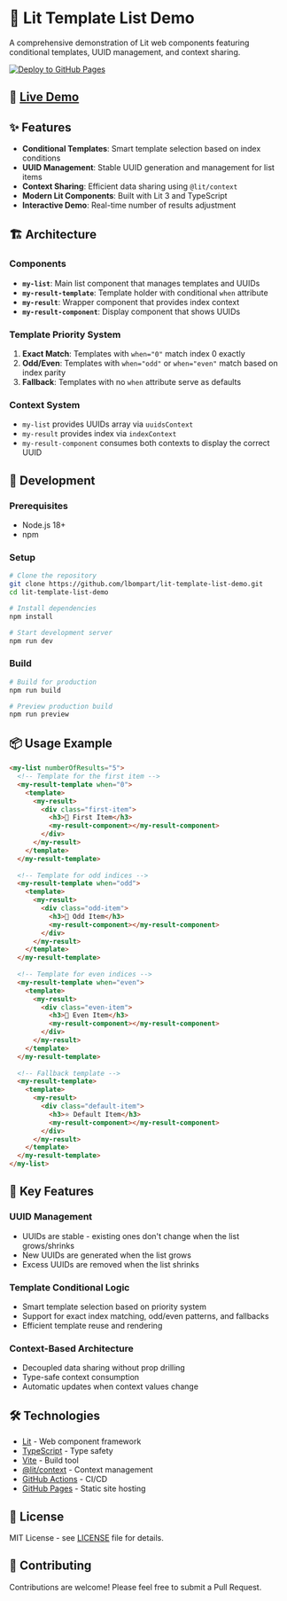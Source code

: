 # 🎯 Lit Template List Demo

A comprehensive demonstration of Lit web components featuring conditional templates, UUID management, and context sharing.

[![Deploy to GitHub Pages](https://github.com/lbompart/lit-template-list-demo/actions/workflows/deploy.yml/badge.svg)](https://github.com/lbompart/lit-template-list-demo/actions/workflows/deploy.yml)

## 🚀 [Live Demo](https://lbompart.github.io/lit-template-list-demo)

## ✨ Features

- **Conditional Templates**: Smart template selection based on index conditions
- **UUID Management**: Stable UUID generation and management for list items
- **Context Sharing**: Efficient data sharing using `@lit/context`
- **Modern Lit Components**: Built with Lit 3 and TypeScript
- **Interactive Demo**: Real-time number of results adjustment

## 🏗️ Architecture

### Components

- **`my-list`**: Main list component that manages templates and UUIDs
- **`my-result-template`**: Template holder with conditional `when` attribute
- **`my-result`**: Wrapper component that provides index context
- **`my-result-component`**: Display component that shows UUIDs

### Template Priority System

1. **Exact Match**: Templates with `when="0"` match index 0 exactly
2. **Odd/Even**: Templates with `when="odd"` or `when="even"` match based on index parity
3. **Fallback**: Templates with no `when` attribute serve as defaults

### Context System

- `my-list` provides UUIDs array via `uuidsContext`
- `my-result` provides index via `indexContext`
- `my-result-component` consumes both contexts to display the correct UUID

## 🔧 Development

### Prerequisites

- Node.js 18+ 
- npm

### Setup

```bash
# Clone the repository
git clone https://github.com/lbompart/lit-template-list-demo.git
cd lit-template-list-demo

# Install dependencies
npm install

# Start development server
npm run dev
```

### Build

```bash
# Build for production
npm run build

# Preview production build
npm run preview
```

## 📦 Usage Example

```html
<my-list numberOfResults="5">
  <!-- Template for the first item -->
  <my-result-template when="0">
    <template>
      <my-result>
        <div class="first-item">
          <h3>🥇 First Item</h3>
          <my-result-component></my-result-component>
        </div>
      </my-result>
    </template>
  </my-result-template>
  
  <!-- Template for odd indices -->
  <my-result-template when="odd">
    <template>
      <my-result>
        <div class="odd-item">
          <h3>🔮 Odd Item</h3>
          <my-result-component></my-result-component>
        </div>
      </my-result>
    </template>
  </my-result-template>
  
  <!-- Template for even indices -->
  <my-result-template when="even">
    <template>
      <my-result>
        <div class="even-item">
          <h3>🌿 Even Item</h3>
          <my-result-component></my-result-component>
        </div>
      </my-result>
    </template>
  </my-result-template>
  
  <!-- Fallback template -->
  <my-result-template>
    <template>
      <my-result>
        <div class="default-item">
          <h3>⭐ Default Item</h3>
          <my-result-component></my-result-component>
        </div>
      </my-result>
    </template>
  </my-result-template>
</my-list>
```

## 🎨 Key Features

### UUID Management
- UUIDs are stable - existing ones don't change when the list grows/shrinks
- New UUIDs are generated when the list grows
- Excess UUIDs are removed when the list shrinks

### Template Conditional Logic
- Smart template selection based on priority system
- Support for exact index matching, odd/even patterns, and fallbacks
- Efficient template reuse and rendering

### Context-Based Architecture
- Decoupled data sharing without prop drilling
- Type-safe context consumption
- Automatic updates when context values change

## 🛠️ Technologies

- [Lit](https://lit.dev/) - Web component framework
- [TypeScript](https://www.typescriptlang.org/) - Type safety
- [Vite](https://vitejs.dev/) - Build tool
- [@lit/context](https://lit.dev/docs/data/context/) - Context management
- [GitHub Actions](https://github.com/features/actions) - CI/CD
- [GitHub Pages](https://pages.github.com/) - Static site hosting

## 📄 License

MIT License - see [LICENSE](LICENSE) file for details.

## 🤝 Contributing

Contributions are welcome! Please feel free to submit a Pull Request.